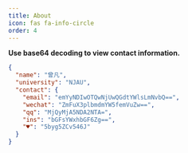 ```yaml
---
title: About
icon: fas fa-info-circle
order: 4
---
```



**Use base64 decoding to view contact information.**

```json
{
  "name": "曾凡",
  "university": "NJAU",
  "contact": {
    "email": "emYyNDIwOTQwNjUwQGdtYWlsLmNvbQ==",
    "wechat": "ZmFuX3plbmdmYW5femVuZw==",
    "qq": "MjQyMjA5NDA2NTA=", 
    "ins": "bGFsYWxhbGF6Zg==",
    "♥": "5byg5ZCv546J"
  }
}
```
